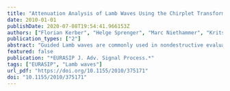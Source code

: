 ```yaml
---
title: "Attenuation Analysis of Lamb Waves Using the Chirplet Transform"
date: 2010-01-01
publishDate: 2020-07-08T19:54:41.966153Z
authors: ["Florian Kerber", "Helge Sprenger", "Marc Niethammer", "Kritsakorn Luangvilai", "Laurence J. Jacobs"]
publication_types: ["2"]
abstract: "Guided Lamb waves are commonly used in nondestructive evaluation to monitor plate-like structures or to characterize properties of composite or layered materials. However, the dispersive propagation and multimode excitability of Lamb waves complicate their analysis. Advanced signal processing techniques are therefore required to resolve both the time and frequency content of the time-domain wave signals. The chirplet transform (CT) has been introduced as a generalized time-frequency representation (TFR) incorporating more flexibility to adjust the window function to the group delay of the signal when compared to the more classical short-time Fourier transform (STFT). Exploiting this additional degree of freedom, this paper applies an adaptive algorithm based on the CT to calculate mode displacement ratios and attenuation of Lamb waves in elastic plate structures. The CT-based algorithm has a clear performance advantage when calculating mode displacement ratios and attenuation for numerically-simulated Lamb wave signals. For experimental data, the CT retains an advantage over the STFT although measurement noise and parameter uncertainties lead to larger overall deviations from the theoretically expected solutions."
featured: false
publication: "*EURASIP J. Adv. Signal Process.*"
tags: ["EURASIP", "Lamb waves"]
url_pdf: "https://doi.org/10.1155/2010/375171"
doi: "10.1155/2010/375171"
---
```


